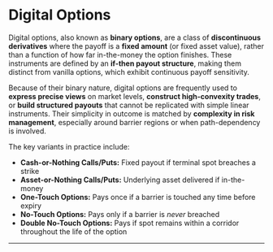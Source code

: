 # Digital Options

Digital options, also known as **binary options**, are a class of **discontinuous derivatives** where the payoff is a **fixed amount** (or fixed asset value), rather than a function of how far in-the-money the option finishes. These instruments are defined by an **if-then payout structure**, making them distinct from vanilla options, which exhibit continuous payoff sensitivity.

Because of their binary nature, digital options are frequently used to **express precise views** on market levels, **construct high-convexity trades**, or **build structured payouts** that cannot be replicated with simple linear instruments. Their simplicity in outcome is matched by **complexity in risk management**, especially around barrier regions or when path-dependency is involved.

The key variants in practice include:
- **Cash-or-Nothing Calls/Puts:** Fixed payout if terminal spot breaches a strike
- **Asset-or-Nothing Calls/Puts:** Underlying asset delivered if in-the-money
- **One-Touch Options:** Pays once if a barrier is touched any time before expiry
- **No-Touch Options:** Pays only if a barrier is *never* breached
- **Double No-Touch Options:** Pays if spot remains within a corridor throughout the life of the option

---
